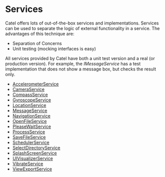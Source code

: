 # Services

Catel offers lots of out-of-the-box services and implementations. Services can be used to separate the logic of external functionality in a service. The advantages of this technique are:

-   Separation of Concerns
-   Unit testing (mocking interfaces is easy)

All services provided by Catel have both a unit test version and a real (or production version). For example, the *IMessageService* has a test implementation that does not show a message box, but checks the result only.

-   [AccelerometerService](/wiki/display/CTL/AccelerometerService)
-   [CameraService](/wiki/display/CTL/CameraService)
-   [CompassService](/wiki/display/CTL/CompassService)
-   [GyroscopeService](/wiki/display/CTL/GyroscopeService)
-   [LocationService](/wiki/display/CTL/LocationService)
-   [MessageService](/wiki/display/CTL/MessageService)
-   [NavigationService](/wiki/display/CTL/NavigationService)
-   [OpenFileService](/wiki/display/CTL/OpenFileService)
-   [PleaseWaitService](/wiki/display/CTL/PleaseWaitService)
-   [ProcessService](/wiki/display/CTL/ProcessService)
-   [SaveFileService](/wiki/display/CTL/SaveFileService)
-   [SchedulerService](/wiki/display/CTL/SchedulerService)
-   [SelectDirectoryService](/wiki/display/CTL/SelectDirectoryService)
-   [SplashScreenService](/wiki/display/CTL/SplashScreenService)
-   [UIVisualizerService](/wiki/display/CTL/UIVisualizerService)
-   [VibrateService](/wiki/display/CTL/VibrateService)
-   [ViewExportService](/wiki/display/CTL/ViewExportService)


